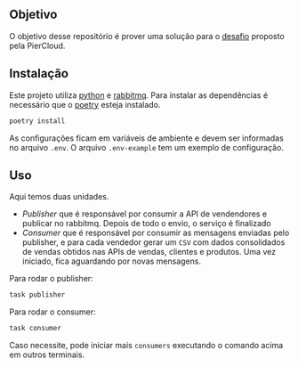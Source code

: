 ## Objetivo

O objetivo desse repositório é prover uma solução para o [desafio](https://github.com/pier-cloud/vaga-engenheiro-de-software/blob/main/README.md) proposto pela PierCloud.

<!-- ## Visão geral -->

## Instalação

Este projeto utiliza [python](https://www.python.org/) e [rabbitmq](https://www.rabbitmq.com/). Para instalar as dependências é necessário que o [poetry](https://python-poetry.org/) esteja instalado.

```sh
poetry install
```

As configurações ficam em variáveis de ambiente e devem ser informadas no arquivo `.env`. O arquivo `.env-example` tem um exemplo de configuração.

## Uso

Aqui temos duas unidades. 
- *Publisher* que é responsável por consumir a API de vendendores e publicar no rabbitmq. Depois de todo o envio, o serviço é finalizado
- *Consumer* que é responsável por consumir as mensagens enviadas pelo publisher, e para cada vendedor gerar um `CSV` com dados consolidados de vendas obtidos nas APIs de vendas, clientes e produtos. Uma vez iniciado, fica aguardando por novas mensagens.

Para rodar o publisher:
```sh
task publisher
```

Para rodar o consumer:
```sh
task consumer
```
Caso necessite, pode iniciar mais `consumers` executando o comando acima em outros terminais.


